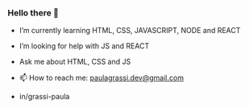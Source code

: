 ### Hello there 👋

- I’m currently learning HTML, CSS, JAVASCRIPT, NODE and REACT
- I’m looking for help with JS and REACT
- Ask me about HTML, CSS and JS

- 📫 How to reach me: paulagrassi.dev@gmail.com
- in/grassi-paula
